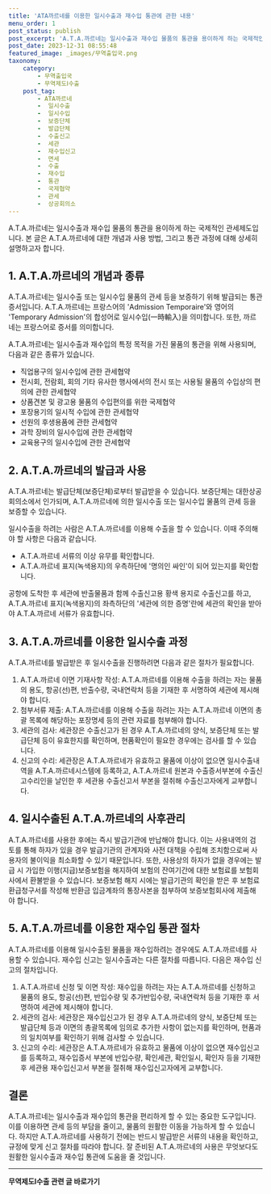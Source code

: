 ```yaml
---
title: 'ATA까르네를 이용한 일시수출과 재수입 통관에 관한 내용'
menu_order: 1
post_status: publish
post_excerpt: 'A.T.A.까르네는 일시수출과 재수입 물품의 통관을 용이하게 하는 국제적인 관세제도입니다. 본 글은 A.T.A.까르네에 대한 개념과 사용 방법, 그리고 통관 과정에 대해 상세히 설명하고자 합니다.'
post_date: 2023-12-31 08:55:48
featured_image: _images/무역출입국.png
taxonomy:
    category:
        - 무역출입국
        - 무역제도Ⅰ수출
    post_tag:
        - ATA까르네
        -  일시수출
        -  일시수입
        -  보증단체
        -  발급단체
        -  수출신고
        -  세관
        -  재수입신고
        -  면세
        -  수출
        -  재수입
        -  통관
        -  국제협약
        -  관세
        -  상공회의소
---
```



A.T.A.까르네는 일시수출과 재수입 물품의 통관을 용이하게 하는 국제적인 관세제도입니다. 본 글은 A.T.A.까르네에 대한 개념과 사용 방법, 그리고 통관 과정에 대해 상세히 설명하고자 합니다.

## 1. A.T.A.까르네의 개념과 종류

A.T.A.까르네는 일시수출 또는 일시수입 물품의 관세 등을 보증하기 위해 발급되는 통관증서입니다. A.T.A.까르네는 프랑스어의 'Admission Temporaire'와 영어의 'Temporary Admission'의 합성어로 일시수입(一時輸入)을 의미합니다. 또한, 까르네는 프랑스어로 증서를 의미합니다.

A.T.A.까르네는 일시수출과 재수입의 특정 목적을 가진 물품의 통관을 위해 사용되며, 다음과 같은 종류가 있습니다.
- 직업용구의 일시수입에 관한 관세협약
- 전시회, 전람회, 회의 기타 유사한 행사에서의 전시 또는 사용될 물품의 수입상의 편의에 관한 관세협약
- 상품견본 및 광고용 물품의 수입편의를 위한 국제협약
- 포장용기의 일시적 수입에 관한 관세협약
- 선원의 후생용품에 관한 관세협약
- 과학 장비의 일시수입에 관한 관세협약
- 교육용구의 일시수입에 관한 관세협약

## 2. A.T.A.까르네의 발급과 사용

A.T.A.까르네는 발급단체(보증단체)로부터 발급받을 수 있습니다. 보증단체는 대한상공회의소에서 인가되며, A.T.A.까르네에 의한 일시수출 또는 일시수입 물품의 관세 등을 보증할 수 있습니다.

일시수출을 하려는 사람은 A.T.A.까르네를 이용해 수출을 할 수 있습니다. 이때 주의해야 할 사항은 다음과 같습니다.
- A.T.A.까르네 서류의 이상 유무를 확인합니다.
- A.T.A.까르네 표지(녹색용지)의 우측하단에 '명의인 싸인'이 되어 있는지를 확인합니다.

공항에 도착한 후 세관에 반출물품과 함께 수출신고용 황색 용지로 수출신고를 하고, A.T.A.까르네 표지(녹색용지)의 좌측하단의 '세관에 의한 증명'란에 세관의 확인을 받아야 A.T.A.까르네 서류가 유효합니다.

## 3. A.T.A.까르네를 이용한 일시수출 과정

A.T.A.까르네를 발급받은 후 일시수출을 진행하려면 다음과 같은 절차가 필요합니다.
1. A.T.A.까르네 이면 기재사항 작성: A.T.A.까르네를 이용해 수출을 하려는 자는 물품의 용도, 항공(선)편, 반출수량, 국내연락처 등을 기재한 후 서명하여 세관에 제시해야 합니다.
2. 첨부서류 제출: A.T.A.까르네를 이용해 수출을 하려는 자는 A.T.A.까르네 이면의 총괄 목록에 해당하는 포장명세 등의 관련 자료를 첨부해야 합니다.
3. 세관의 검사: 세관장은 수출신고가 된 경우 A.T.A.까르네의 양식, 보증단체 또는 발급단체 등이 유효한지를 확인하며, 현품확인이 필요한 경우에는 검사를 할 수 있습니다.
4. 신고의 수리: 세관장은 A.T.A.까르네가 유효하고 물품에 이상이 없으면 일시수출내역을 A.T.A.까르네시스템에 등록하고, A.T.A.까르네 원본과 수출증서부본에 수출신고수리인을 날인한 후 세관용 수출신고서 부본을 절취해 수출신고자에게 교부합니다. 

## 4. 일시수출된 A.T.A.까르네의 사후관리

A.T.A.까르네를 사용한 후에는 즉시 발급기관에 반납해야 합니다. 이는 사용내역의 검토를 통해 하자가 있을 경우 발급기관의 관계자와 사전 대책을 수립해 조치함으로써 사용자의 불이익을 최소화할 수 있기 때문입니다. 또한, 사용상의 하자가 없을 경우에는 발급 시 가입한 이행(지급)보증보험을 해지하여 보험의 잔여기간에 대한 보험료를 보험회사에서 환불받을 수 있습니다. 보증보험 해지 시에는 발급기관의 확인을 받은 후 보험료 환급청구서를 작성해 반환금 입금계좌의 통장사본을 첨부하여 보증보험회사에 제출해야 합니다.

## 5. A.T.A.까르네를 이용한 재수입 통관 절차

A.T.A.까르네를 이용해 일시수출된 물품을 재수입하려는 경우에도 A.T.A.까르네를 사용할 수 있습니다. 재수입 신고는 일시수출과는 다른 절차를 따릅니다. 다음은 재수입 신고의 절차입니다.
1. A.T.A.까르네 신청 및 이면 작성: 재수입을 하려는 자는 A.T.A.까르네를 신청하고 물품의 용도, 항공(선)편, 반입수량 및 추가반입수량, 국내연락처 등을 기재한 후 서명하여 세관에 제시해야 합니다.
2. 세관의 검사: 세관장은 재수입신고가 된 경우 A.T.A.까르네의 양식, 보증단체 또는 발급단체 등과 이면의 총괄목록에 임의로 추가한 사항이 없는지를 확인하며, 현품과의 일치여부를 확인하기 위해 검사할 수 있습니다.
3. 신고의 수리: 세관장은 A.T.A.까르네가 유효하고 물품에 이상이 없으면 재수입신고를 등록하고, 재수입증서 부본에 반입수량, 확인세관, 확인일시, 확인자 등을 기재한 후 세관용 재수입신고서 부본을 절취해 재수입신고자에게 교부합니다.

## 결론

A.T.A.까르네는 일시수출과 재수입의 통관을 편리하게 할 수 있는 중요한 도구입니다. 이를 이용하면 관세 등의 부담을 줄이고, 물품의 원활한 이동을 가능하게 할 수 있습니다. 하지만 A.T.A.까르네를 사용하기 전에는 반드시 발급받은 서류의 내용을 확인하고, 규정에 맞게 신고 절차를 따라야 합니다. 잘 준비된 A.T.A.까르네의 사용은 무엇보다도 원활한 일시수출과 재수입 통관에 도움을 줄 것입니다.
<!-- wp:separator -->
<hr class="wp-block-separator has-alpha-channel-opacity"/>
<!-- /wp:separator -->

<!-- wp:group {"backgroundColor":"base","layout":{"type":"constrained"}} -->
<div class="wp-block-group has-base-background-color has-background"><!-- wp:paragraph {"align":"center","fontSize":"medium"} -->
<p class="has-text-align-center has-large-font-size"><strong>무역제도Ⅰ수출 관련 글 바로가기</strong></p>
<!-- /wp:paragraph -->


<!-- wp:latest-posts
{"categories":[{"id":14332,"count":19,"description":"","link":"https://uknowlaw.com/category/%eb%ac%b4%ec%97%ad%ec%a0%9c%eb%8f%84%e2%85%b0%ec%88%98%ec%b6%9c/","name":"무역제도Ⅰ수출","slug":"무역제도Ⅰ수출","taxonomy":"category","parent":0,"meta":[],"_links":{"self":[{"href":"https://uknowlaw.com/wp-json/wp/v2/categories/14332"}],"collection":[{"href":"https://uknowlaw.com/wp-json/wp/v2/categories"}],"about":[{"href":"https://uknowlaw.com/wp-json/wp/v2/taxonomies/category"}],"wp:post_type":[{"href":"https://uknowlaw.com/wp-json/wp/v2/posts?categories=14332"}],"curies":[{"name":"wp","href":"https://api.w.org/{rel}","templated":true}]}}],"postsToShow":100,"excerptLength":28,"postLayout":"grid","columns":2,"featuredImageAlign":"left","featuredImageSizeSlug":"large","fontSize":"small"} /--></div>
<!-- /wp:group -->